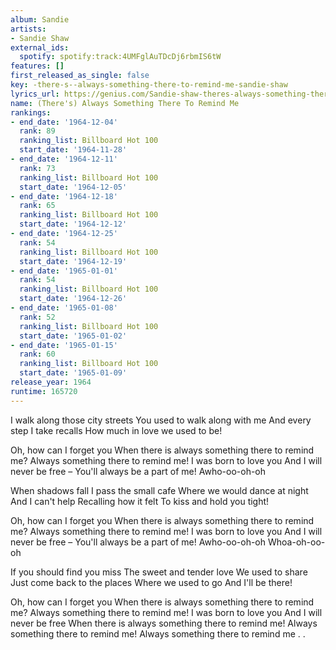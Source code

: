 ```yaml
---
album: Sandie
artists:
- Sandie Shaw
external_ids:
  spotify: spotify:track:4UMFglAuTDcDj6rbmIS6tW
features: []
first_released_as_single: false
key: -there-s--always-something-there-to-remind-me-sandie-shaw
lyrics_url: https://genius.com/Sandie-shaw-theres-always-something-there-to-remind-me-lyrics
name: (There's) Always Something There To Remind Me
rankings:
- end_date: '1964-12-04'
  rank: 89
  ranking_list: Billboard Hot 100
  start_date: '1964-11-28'
- end_date: '1964-12-11'
  rank: 73
  ranking_list: Billboard Hot 100
  start_date: '1964-12-05'
- end_date: '1964-12-18'
  rank: 65
  ranking_list: Billboard Hot 100
  start_date: '1964-12-12'
- end_date: '1964-12-25'
  rank: 54
  ranking_list: Billboard Hot 100
  start_date: '1964-12-19'
- end_date: '1965-01-01'
  rank: 54
  ranking_list: Billboard Hot 100
  start_date: '1964-12-26'
- end_date: '1965-01-08'
  rank: 52
  ranking_list: Billboard Hot 100
  start_date: '1965-01-02'
- end_date: '1965-01-15'
  rank: 60
  ranking_list: Billboard Hot 100
  start_date: '1965-01-09'
release_year: 1964
runtime: 165720
---
```

I walk along those city streets
You used to walk along with me
And every step I take recalls
How much in love we used to be!

Oh, how can I forget you
When there is always something there to remind me?
Always something there to remind me!
I was born to love you
And I will never be free –
You'll always be a part of me!
Awho-oo-oh-oh

When shadows fall
I pass the small cafe
Where we would dance at night
And I can't help
Recalling how it felt
To kiss and hold you tight!

Oh, how can I forget you
When there is always something there to remind me?
Always something there to remind me!
I was born to love you
And I will never be free –
You'll always be a part of me!
Awho-oo-oh-oh
Whoa-oh-oo-oh

If you should find you miss
The sweet and tender love
We used to share
Just come back to the places
Where we used to go
And I'll be there!

Oh, how can I forget you
When there is always something there to remind me?
Always something there to remind me!
I was born to love you
And I will never be free
When there is always something there to remind me!
Always something there to remind me!
Always something there to remind me . .

